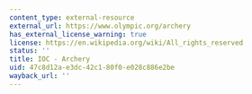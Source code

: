 ```yaml
---
content_type: external-resource
external_url: https://www.olympic.org/archery
has_external_license_warning: true
license: https://en.wikipedia.org/wiki/All_rights_reserved
status: ''
title: IOC - Archery
uid: 47c8d12a-e3dc-42c1-80f0-e028c886e2be
wayback_url: ''
---
```

